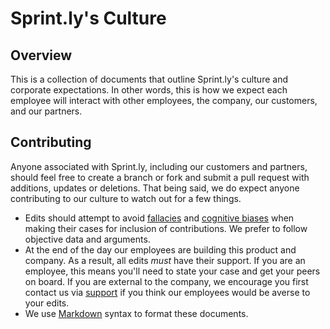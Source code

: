 # Sprint.ly's Culture

## Overview

This is a collection of documents that outline Sprint.ly's culture and corporate expectations. In other words, this is how we expect each employee will interact with other employees, the company, our customers, and our partners.

## Contributing

Anyone associated with Sprint.ly, including our customers and partners, should feel free to create a branch or fork and submit a pull request with additions, updates or deletions. That being said, we do expect anyone contributing to our culture to watch out for a few things.

 * Edits should attempt to avoid [fallacies](http://en.wikipedia.org/wiki/List_of_fallacies) and [cognitive biases](http://en.wikipedia.org/wiki/List_of_cognitive_biases) when making their cases for inclusion of contributions. We prefer to follow objective data and arguments.
 * At the end of the day our employees are building this product and company. As a result, all edits *must* have their support. If you are an employee, this means you'll need to state your case and get your peers on board. If you are external to the company, we encourage you first contact us via [support](https://sprint.ly/docs) if you think our employees would be averse to your edits.
 * We use [Markdown](http://daringfireball.net/projects/markdown/syntax) syntax to format these documents.
